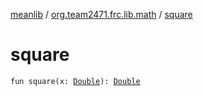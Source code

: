 [meanlib](../index.md) / [org.team2471.frc.lib.math](index.md) / [square](./square.md)

# square

`fun square(x: `[`Double`](https://kotlinlang.org/api/latest/jvm/stdlib/kotlin/-double/index.html)`): `[`Double`](https://kotlinlang.org/api/latest/jvm/stdlib/kotlin/-double/index.html)